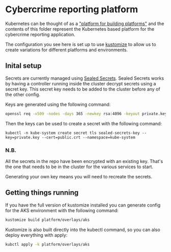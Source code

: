 # Cybercrime reporting platform

Kubernetes can be thought of as a ["platform for building
platforms"](https://twitter.com/kelseyhightower/status/935252923721793536?lang=en)
and the contents of this folder represent the Kubernetes based platform for the
cybercrime reporting application.

The configuration you see here is set up to use
[kustomize](https://kustomize.io/) to allow us to create variations for
different platforms and environments.

## Inital setup

Secrets are currently managed using [Sealed Secrets](https://github.com/bitnami-labs/sealed-secrets).
Sealed Secrets works by having a controller running inside the cluster decrypt secrets using a secret key. This secret key needs to be added to the cluster before any of the other config.

Keys are generated using the following command:

```sh
openssl req -x509 -nodes -days 365 -newkey rsa:4096 -keyout private.key -out public.crt -subj "/CN=report-a-cybercrime"
```

Then the keys can be used to create a secret with the following command:

```
kubectl -n kube-system create secret tls sealed-secrets-key --key=private.key --cert=public.crt --namespace=kube-system
```

### N.B.

All the secrets in the repo have been encrypted with an existing key. That's the one that needs to be in the cluster for the various services to start.

Generating your own key means you will need to recreate the secrets.

## Getting things running

If you have the full version of kustomize installed you can generate config for the AKS environment with the following command:

```sh
kustomize build platform/overlays/aks
```

Kustomize is also built directly into the kubectl command, so you can also deploy everything with apply:

```sh
kubctl apply -k platform/overlays/aks
```
